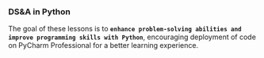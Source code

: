 ###  DS&A in Python

The goal of these lessons is to **`enhance problem-solving abilities and improve programming skills with Python`**, encouraging deployment of code on PyCharm Professional for a better learning experience.
